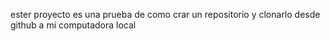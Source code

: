ester proyecto es una prueba de como crar un repositorio y clonarlo desde github a mi computadora local